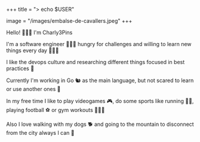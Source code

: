 +++
title = "> echo $USER"

image = "/images/embalse-de-cavallers.jpeg"
+++

Hello! 🙋🏻‍♂️ I'm Charly3Pins 

I'm a software engineer 👨🏻‍💻 hungry for challenges and willing to learn new things every day 🙇🏻‍♂️

I like the devops culture and researching different things focused in best practices 📜

Currently I'm working in Go 🐿️ as the main language, but not scared to learn or use another ones 🎉 

In my free time I like to play videogames 🎮, do some sports like running 🏃🏻, playing football ⚽ or gym workouts 🏋🏻‍♂️

Also I love walking with my dogs 🐕 and going to the mountain to disconnect from the city always I can 🌄